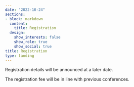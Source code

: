 ```yaml
---
date: "2022-10-24"
sections:
- block: markdown
  content:
    title: Registration
  design:
    show_interests: false
    show_role: true
    show_social: true
title: Registration
type: landing
---
```


<!-- Please see below for a list of topics. -->
Registration details will be announced at a later date.

The registration fee will be in line with previous conferences.